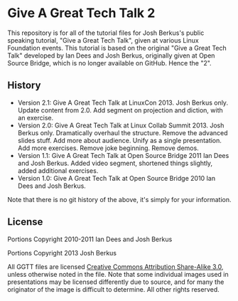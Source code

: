 Give A Great Tech Talk 2
========================

This repository is for all of the tutorial files for Josh Berkus's
public speaking tutorial, "Give a Great Tech Talk", given at various
Linux Foundation events.  This tutorial is based on the original
"Give a Great Tech Talk" developed by Ian Dees and Josh Berkus, 
originally given at Open Source Bridge, which is no longer available
on GitHub.  Hence the "2".

History
-------

* Version 2.1: Give A Great Tech Talk at LinuxCon 2013.
  Josh Berkus only.  Update content from 2.0.  Add segment on
  projection and diction, with an exercise.
* Version 2.0: Give A Great Tech Talk at Linux Collab Summit 2013.
  Josh Berkus only.  Dramatically overhaul the structure.  Remove
  the advanced slides stuff.  Add more about audience.  Unify as
  a single presentation.  Add more exercises.  Remove joke beginning.
  Remove demos.
* Version 1.1: Give A Great Tech Talk at Open Source Bridge 2011
  Ian Dees and Josh Berkus.  Added video segment, shortened things
  slightly, added additional exercises.
* Version 1.0: Give A Great Tech Talk at Open Source Bridge 2010
  Ian Dees and Josh Berkus. 

Note that there is no git history of the above, it's simply for your information.

License
-------

Portions Copyright 2010-2011 Ian Dees and Josh Berkus

Portions Copyright 2013 Josh Berkus

All GGTT files are licensed [Creative Commons Attribution Share-Alike 3.0](http://creativecommons.org/licenses/by-sa/3.0/), 
unless otherwise noted in the file.  Note that some individual 
images used in presentations may be licensed differently due to source,
and for many the originator of the image is difficult to determine.
All other rights reserved.